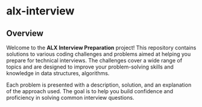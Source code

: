 # alx-interview

## Overview
Welcome to the **ALX Interview Preparation** project! This repository contains solutions to various coding challenges and problems aimed at helping you prepare for technical interviews. The challenges cover a wide range of topics and are designed to improve your problem-solving skills and knowledge in data structures, algorithms.

Each problem is presented with a description, solution, and an explanation of the approach used. The goal is to help you build confidence and proficiency in solving common interview questions.
